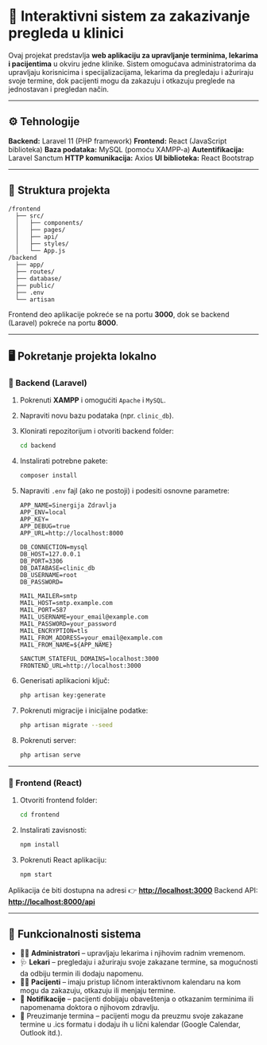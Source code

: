 # 🏥 Interaktivni sistem za zakazivanje pregleda u klinici

Ovaj projekat predstavlja **web aplikaciju za upravljanje terminima, lekarima i pacijentima** u okviru jedne klinike.
Sistem omogućava administratorima da upravljaju korisnicima i specijalizacijama, lekarima da pregledaju i ažuriraju svoje termine,
dok pacijenti mogu da zakazuju i otkazuju preglede na jednostavan i pregledan način.

---

## ⚙️ Tehnologije

**Backend:** Laravel 11 (PHP framework)
**Frontend:** React (JavaScript biblioteka)
**Baza podataka:** MySQL (pomoću XAMPP-a)
**Autentifikacija:** Laravel Sanctum
**HTTP komunikacija:** Axios
**UI biblioteka:** React Bootstrap

---

## 🧩 Struktura projekta

```
/frontend
  ├── src/
  │   ├── components/
  │   ├── pages/
  │   ├── api/
  │   ├── styles/
  │   └── App.js
/backend
  ├── app/
  ├── routes/
  ├── database/
  ├── public/
  ├── .env
  └── artisan
```

Frontend deo aplikacije pokreće se na portu **3000**, dok se backend (Laravel) pokreće na portu **8000**.

---

## 🖥️ Pokretanje projekta lokalno

### 🔹 Backend (Laravel)

1. Pokrenuti **XAMPP** i omogućiti `Apache` i `MySQL`.

2. Napraviti novu bazu podataka (npr. `clinic_db`).

3. Klonirati repozitorijum i otvoriti backend folder:

   ```bash
   cd backend
   ```

4. Instalirati potrebne pakete:

   ```bash
   composer install
   ```

5. Napraviti `.env` fajl (ako ne postoji) i podesiti osnovne parametre:

   ```env
   APP_NAME=Sinergija Zdravlja
   APP_ENV=local
   APP_KEY=
   APP_DEBUG=true
   APP_URL=http://localhost:8000

   DB_CONNECTION=mysql
   DB_HOST=127.0.0.1
   DB_PORT=3306
   DB_DATABASE=clinic_db
   DB_USERNAME=root
   DB_PASSWORD=

   MAIL_MAILER=smtp
   MAIL_HOST=smtp.example.com
   MAIL_PORT=587
   MAIL_USERNAME=your_email@example.com
   MAIL_PASSWORD=your_password
   MAIL_ENCRYPTION=tls
   MAIL_FROM_ADDRESS=your_email@example.com
   MAIL_FROM_NAME=${APP_NAME}

   SANCTUM_STATEFUL_DOMAINS=localhost:3000
   FRONTEND_URL=http://localhost:3000
   ```

6. Generisati aplikacioni ključ:

   ```bash
   php artisan key:generate
   ```

7. Pokrenuti migracije i inicijalne podatke:

   ```bash
   php artisan migrate --seed
   ```

8. Pokrenuti server:

   ```bash
   php artisan serve
   ```

---

### 🔹 Frontend (React)

1. Otvoriti frontend folder:

   ```bash
   cd frontend
   ```
2. Instalirati zavisnosti:

   ```bash
   npm install
   ```
3. Pokrenuti React aplikaciju:

   ```bash
   npm start
   ```

Aplikacija će biti dostupna na adresi 👉 **[http://localhost:3000](http://localhost:3000)**
Backend API: **[http://localhost:8000/api](http://localhost:8000/api)**

---

## 🧠 Funkcionalnosti sistema

* 👨‍⚕️ **Administratori** – upravljaju lekarima i njihovim radnim vremenom.
* 🩺 **Lekari** – pregledaju i ažuriraju svoje zakazane termine, sa mogućnosti da odbiju termin ili dodaju napomenu.
* 👩‍💻 **Pacijenti** – imaju pristup ličnom interaktivnom kalendaru na kom mogu da zakazuju, otkazuju ili menjaju termine.
* 🔔 **Notifikacije** – pacijenti dobijaju obaveštenja o otkazanim terminima ili napomenama doktora o njihovom zdravlju.
* 📅 Preuzimanje termina – pacijenti mogu da preuzmu svoje zakazane termine u .ics formatu i dodaju ih u lični kalendar (Google Calendar, Outlook itd.).
